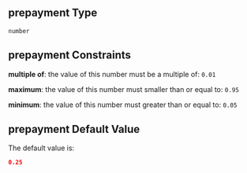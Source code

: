 ## prepayment Type

`number`

## prepayment Constraints

**multiple of**: the value of this number must be a multiple of: `0.01`

**maximum**: the value of this number must smaller than or equal to: `0.95`

**minimum**: the value of this number must greater than or equal to: `0.05`

## prepayment Default Value

The default value is:

```json
0.25
```
